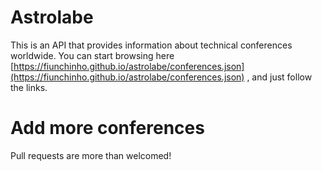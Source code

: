# Astrolabe
This is an API that provides information about technical conferences worldwide. You can start browsing here [https://fiunchinho.github.io/astrolabe/conferences.json](https://fiunchinho.github.io/astrolabe/conferences.json) , and just follow the links.

# Add more conferences
Pull requests are more than welcomed!